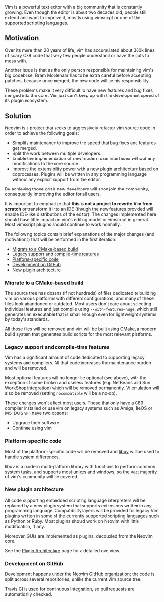 Vim is a powerful text editor with a big community that is constantly
growing.  Even though the editor is about two decades old, people still extend
and want to improve it, mostly using vimscript or one of the supported scripting
languages.

## Motivation

Over its more than 20 years of life, vim has accumulated about 300k lines of
scary C89 code that very few people understand or have the guts to mess with.

Another issue is that as the only person responsible for maintaining vim's big
codebase, Bram Moolenaar has to be extra careful before accepting patches,
because once merged, the new code will be his responsibility.

These problems make it very difficult to have new features and bug fixes merged
into the core. Vim just can't keep up with the development speed of its plugin
ecosystem.

## Solution

Neovim is a project that seeks to aggressively refactor vim source code in order
to achieve the following goals:

- Simplify maintenance to improve the speed that bug fixes and features get
  merged.
- Split the work between multiple developers.
- Enable the implementation of new/modern user interfaces without any
  modifications to the core source.
- Improve the extensibility power with a new plugin architecture based on
  coprocesses. Plugins will be written in any programming language without
  any explicit support from the editor.

By achieving those goals new developers will soon join the community,
consequently improving the editor for all users.

It is important to emphasize that **this is not a project to rewrite Vim from
scratch** or transform it into an IDE (though the new features provided will
enable IDE-like distributions of the editor). The changes implemented here
should have little impact on vim's editing model or vimscript in general. Most
vimscript plugins should continue to work normally.

The following topics contain brief explanations of the major changes (and
motivations) that will be performed in the first iteration:

* [Migrate to a CMake-based build](#build)
* [Legacy support and compile-time features](#legacy)
* [Platform-specific code](#platform)
* [Development on GitHub](#development)
* [New plugin architecture](#new-plugin-architecture)

<a name="build"></a>
### Migrate to a CMake-based build

The source tree has dozens (if not hundreds) of files dedicated to building vim on various platforms with different configurations, and many of these files
look abandoned or outdated. Most users don't care about selecting individual
features and just compile using `--with-features=huge`, which still generates an
executable that is small enough even for lightweight systems by today's
standards.

All those files will be removed and vim will be built using [CMake][], a modern
build system that generates build scripts for the most relevant platforms.

[CMake]: http://cmake.org/

<a name="legacy"></a>
### Legacy support and compile-time features

Vim has a significant amount of code dedicated to supporting legacy systems and
compilers. All that code increases the maintenance burden and will be removed.

Most optional features will no longer be optional (see above), with the
exception of some broken and useless features (e.g. NetBeans and Sun WorkShop
integration) which will be removed permanently. Vi emulation will also be
removed (setting `nocompatible` will be a no-op).

These changes won't affect most users. Those that only have a C89 compiler
installed or use vim on legacy systems such as Amiga, BeOS or MS-DOS will
have two options:

- Upgrade their software
- Continue using vim

<a name="platform"></a>
### Platform-specific code

Most of the platform-specific code will be removed and [libuv][] will be used to
handle system differences.

libuv is a modern multi-platform library with functions to perform common system
tasks, and supports most unixes and windows, so the vast majority of vim's
community will be covered.

[libuv]: https://github.com/joyent/libuv


### New plugin architecture

All code supporting embedded scripting language interpreters will be replaced by
a new plugin system that supports extensions written in any programming
language. Compatibility layers will be provided for legacy Vim plugins written in some of the
currently supported scripting languages such as Python or Ruby. Most plugins
should work on Neovim with little modification, if any. 

Moreover, GUIs are implemented as plugins, decoupled from the Neovim core.

See the [Plugin Architecture](Plugin-UI-architecture) page for a detailed overview.

[job control patch]: https://groups.google.com/forum/#!topic/vim_dev/QF7Bzh1YABU
[json-rpc]: http://www.jsonrpc.org/specification

<a name="development"></a>
### Development on GitHub

Development happens under the [Neovim GitHub organization][]; the code is
split across several repositories, unlike the current Vim source tree.

Travis CI is used for continuous integration, so pull requests are
automatically checked.

[Neovim GitHub organization]: https://github.com/neovim

